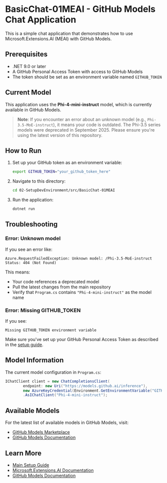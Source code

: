 # BasicChat-01MEAI - GitHub Models Chat Application

This is a simple chat application that demonstrates how to use Microsoft.Extensions.AI (MEAI) with GitHub Models.

## Prerequisites

- .NET 9.0 or later
- A GitHub Personal Access Token with access to GitHub Models
- The token should be set as an environment variable named `GITHUB_TOKEN`

## Current Model

This application uses the **Phi-4-mini-instruct** model, which is currently available in GitHub Models.

> **Note**: If you encounter an error about an unknown model (e.g., `Phi-3.5-MoE-instruct`), it means your code is outdated. The Phi-3.5 series models were deprecated in September 2025. Please ensure you're using the latest version of this repository.

## How to Run

1. Set up your GitHub token as an environment variable:
   ```bash
   export GITHUB_TOKEN="your_github_token_here"
   ```

2. Navigate to this directory:
   ```bash
   cd 02-SetupDevEnvironment/src/BasicChat-01MEAI
   ```

3. Run the application:
   ```bash
   dotnet run
   ```

## Troubleshooting

### Error: Unknown model

If you see an error like:
```
Azure.RequestFailedException: Unknown model: /Phi-3.5-MoE-instruct
Status: 404 (Not Found)
```

This means:
- Your code references a deprecated model
- Pull the latest changes from the main repository
- Verify that `Program.cs` contains `"Phi-4-mini-instruct"` as the model name

### Error: Missing GITHUB_TOKEN

If you see:
```
Missing GITHUB_TOKEN environment variable
```

Make sure you've set up your GitHub Personal Access Token as described in the [setup guide](../../readme.md).

## Model Information

The current model configuration in `Program.cs`:

```csharp
IChatClient client = new ChatCompletionsClient(
        endpoint: new Uri("https://models.github.ai/inference"),
        new AzureKeyCredential(Environment.GetEnvironmentVariable("GITHUB_TOKEN") ?? throw new InvalidOperationException("Missing GITHUB_TOKEN environment variable. Ensure you followed the instructions to setup a GitHub Token to use GitHub Models.")))
        .AsIChatClient("Phi-4-mini-instruct");
```

## Available Models

For the latest list of available models in GitHub Models, visit:
- [GitHub Models Marketplace](https://github.com/marketplace?type=models)
- [GitHub Models Documentation](https://docs.github.com/en/github-models)

## Learn More

- [Main Setup Guide](../../readme.md)
- [Microsoft.Extensions.AI Documentation](https://learn.microsoft.com/dotnet/ai/)
- [GitHub Models Documentation](https://docs.github.com/en/github-models/prototyping-with-ai-models)
